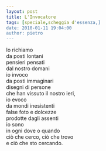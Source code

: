 ```yaml
---
layout: post
title: L'Invocatore
tags: [speciale,scheggia d'essenza,]
date: 2010-01-11 19:04:00
author: pietro
---
```

Io richiamo<br/>da posti lontani<br/>pensieri pensati<br/>dal nostro domani<br/>io invoco<br/>da posti immaginari<br/>disegni di persone<br/>che han vissuto il nostro ieri,<br/>io evoco<br/>da mondi inesistenti<br/>false foto e dolcezze<br/>prodotte dagli assenti<br/>io sono<br/>in ogni dove o quando<br/>ciò che cerco, ciò che trovo<br/>e ciò che sto cercando.
